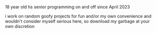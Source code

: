 18 year old hs senior programming on and off since April 2023 

i work on random goofy projects for fun and/or my own convenience and wouldn't consider myself serious here, so download my garbage at your own discretion
